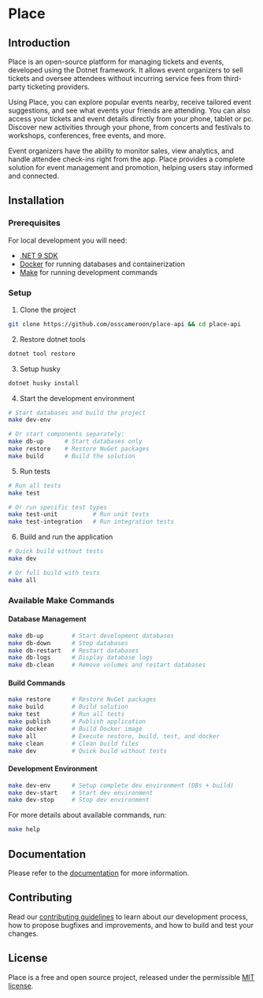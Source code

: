 ﻿# Place

## Introduction

Place is an open-source platform for managing tickets and events, developed using the Dotnet framework. It allows event organizers to sell tickets and oversee attendees without incurring service fees from third-party ticketing providers.

Using Place, you can explore popular events nearby, receive tailored event suggestions, and see what events your friends are attending.
You can also access your tickets and event details directly from your phone, tablet or pc.
Discover new activities through your phone, from concerts and festivals to workshops, conferences, free events, and more.

Event organizers have the ability to monitor sales, view analytics, and handle attendee check-ins right from the app.
Place provides a complete solution for event management and promotion, helping users stay informed and connected.

## Installation

### Prerequisites

For local development you will need:

- [.NET 9 SDK](https://dotnet.microsoft.com/fr-fr/download/dotnet/9.0)
- [Docker](https://www.docker.com/products/docker-desktop/) for running databases and containerization
- [Make](https://www.gnu.org/software/make/) for running development commands

### Setup

1. Clone the project
```bash
git clone https://github.com/osscameroon/place-api && cd place-api
```

2. Restore dotnet tools
```bash
dotnet tool restore
```

3. Setup husky
```bash
dotnet husky install
```

4. Start the development environment
```bash
# Start databases and build the project
make dev-env

# Or start components separately:
make db-up      # Start databases only
make restore    # Restore NuGet packages
make build      # Build the solution
```

5. Run tests
```bash
# Run all tests
make test

# Or run specific test types
make test-unit          # Run unit tests
make test-integration   # Run integration tests
```

6. Build and run the application
```bash
# Quick build without tests
make dev

# Or full build with tests
make all
```

### Available Make Commands

#### Database Management
```bash
make db-up        # Start development databases
make db-down      # Stop databases
make db-restart   # Restart databases
make db-logs      # Display database logs
make db-clean     # Remove volumes and restart databases
```

#### Build Commands
```bash
make restore      # Restore NuGet packages
make build        # Build solution
make test         # Run all tests
make publish      # Publish application
make docker       # Build Docker image
make all          # Execute restore, build, test, and docker
make clean        # Clean build files
make dev          # Quick build without tests
```

#### Development Environment
```bash
make dev-env      # Setup complete dev environment (DBs + build)
make dev-start    # Start dev environment
make dev-stop     # Stop dev environment
```

For more details about available commands, run:
```bash
make help
```

## Documentation
Please refer to the [documentation](docs/Documentation.md) for more information.

## Contributing
Read our [contributing guidelines](CONTRIBUTING.md) to learn about our development process, how to propose bugfixes and improvements, and how to build and test your changes.

## License
Place is a free and open source project, released under the permissible [MIT license](LICENSE).
